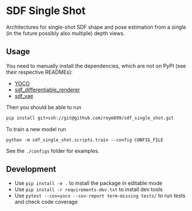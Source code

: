 # SDF Single Shot
Architectures for single-shot SDF shape and pose estimation from a single (in the future possibly also multiple) depth views.

## Usage
You need to manually install the dependencies, which are not on PyPI (see their respective READMEs):
- [YOCO](https://github.com/roym899/yoco)
- [sdf_differentiable_renderer](https://github.com/roym899/sdf_differentiable_renderer)
- [sdf_vae](https://github.com/roym899/sdf_vae)

Then you should be able to run
```bash
pip install git+ssh://git@github.com/roym899/sdf_single_shot.git
```

To train a new model run
```
python -m sdf_single_shot.scripts.train --config CONFIG_FILE
```
See the `./configs` folder for examples.


## Development
- Use `pip install -e .` to install the package in editable mode
- Use `pip install -r requirements-dev.txt` to install dev tools
- Use `pytest --cov=yoco --cov-report term-missing tests/` to run tests and check code coverage
